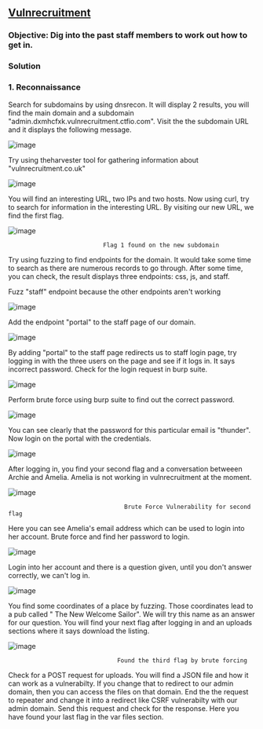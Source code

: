 ## [Vulnrecruitment](https://app.hackinghub.io/vuln-recruitment)

### **Objective:**   Dig into the past staff members to work out how to get in.

### **Solution**

### **1. Reconnaissance**

Search for subdomains by using dnsrecon. It will display 2 results, you will find the main domain and a subdomain "admin.dxmhcfxk.vulnrecruitment.ctfio.com". Visit the the subdomain URL and it displays the following message.


![image](https://github.com/ocoretech/Sahil-workbook/assets/67775716/42f18fc0-7210-42bb-a801-ad29ab1b4732)



Try using theharvester tool for gathering information about "vulnrecruitment.co.uk"

![image](https://github.com/ocoretech/Sahil-workbook/assets/67775716/717df765-582e-4a5f-8f13-f9090afdb507)


You will find an interesting URL, two IPs and two hosts. Now using curl, try to search for information in the interesting URL. By visiting our new URL, we find the first flag.

![image](https://github.com/ocoretech/Sahil-workbook/assets/67775716/78483c32-7bf5-49bf-b9fd-292eb3a336f1)

                               Flag 1 found on the new subdomain

Try using fuzzing to find endpoints for the domain. It would take some time to search as there are numerous records to go through. After some time, you can check, the result displays three endpoints: css, js, and staff.

Fuzz "staff" endpoint because the other endpoints aren't working

![image](https://github.com/ocoretech/Sahil-workbook/assets/67775716/c824a368-4944-499c-a4d1-778e1c6ad136)


Add the endpoint "portal" to the staff page of our domain.

![image](https://github.com/ocoretech/Sahil-workbook/assets/67775716/17aaea8c-238d-4f23-8b52-db80546923d2)

 
By adding "portal" to the staff page redirects us to staff login page, try logging in with the three users on the page and see if it logs in. It says incorrect password. Check for the login request in burp suite.

![image](https://github.com/ocoretech/Sahil-workbook/assets/67775716/e8f140dc-fac2-4193-bce1-67224235a768)


Perform brute force using burp suite to find out the correct password.


![image](https://github.com/ocoretech/Sahil-workbook/assets/67775716/f8d04833-ba41-44bc-ac8f-bdb607eac547)


You can see clearly that the password for this particular email is "thunder". Now login on the portal with the credentials.

![image](https://github.com/ocoretech/Sahil-workbook/assets/67775716/73e487e1-182c-46c4-a082-4e4adc7187be)
 

After logging in, you find your second flag and a conversation betweeen Archie and Amelia. Amelia is not working in vulnrecruitment at the moment.

![image](https://github.com/ocoretech/Sahil-workbook/assets/67775716/271c30e9-1ed3-47bd-9380-5582ff1d0a4d)

                                     Brute Force Vulnerability for second flag


Here you can see Amelia's email address which can be used to login into her account. Brute force and find her password to login.

![image](https://github.com/ocoretech/Sahil-workbook/assets/67775716/0b917833-9128-4c3f-8899-63b0340e256d)



Login into her account and there is a question given, until you don't answer correctly, we can't log in.

![image](https://github.com/ocoretech/Sahil-workbook/assets/67775716/b33cb6cb-5173-4ff3-add8-761d55ec988e)


You find some coordinates of a place by fuzzing. Those coordinates lead to a pub called " The New Welcome Sailor". We will try this name as an answer for our question. You will find your next flag after logging in and an uploads sections where it says download the listing.

![image](https://github.com/ocoretech/Sahil-workbook/assets/67775716/85eadd75-a277-407a-bfdc-69d009d410a2)
                             
                                 
                                   Found the third flag by brute forcing
                                   

Check for a POST request for uploads. You will find a JSON file and how it can work as a vulnerabilty. If you change that to redirect to our admin domain, then you can access the files on that domain. End the the request to repeater and change it into a redirect like CSRF vulnerabilty with our admin domain. Send this request and check for the response. Here you have found your last flag in the var files section.

